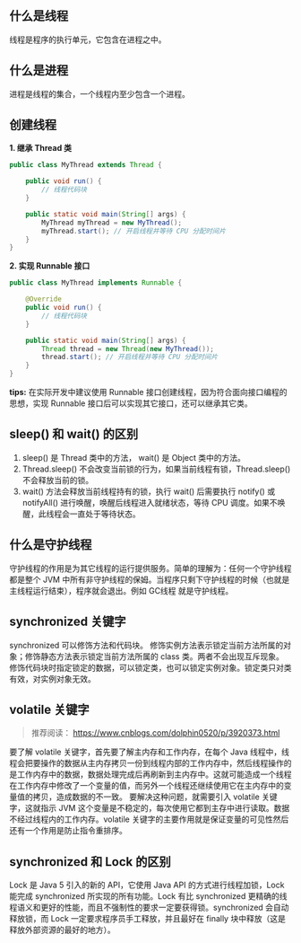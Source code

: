 ## 什么是线程
线程是程序的执行单元，它包含在进程之中。

## 什么是进程
进程是线程的集合，一个线程内至少包含一个进程。

## 创建线程
**1. 继承 Thread 类**
```java
public class MyThread extends Thread {

    public void run() {
        // 线程代码块
    }

    public static void main(String[] args) {
        MyThread myThread = new MyThread();
        myThread.start(); // 开启线程并等待 CPU 分配时间片
    }
}
```
**2. 实现 Runnable 接口**
```java
public class MyThread implements Runnable {

    @Override
    public void run() {
        // 线程代码块
    }

    public static void main(String[] args) {
        Thread thread = new Thread(new MyThread());
        thread.start(); // 开启线程并等待 CPU 分配时间片
    }
}
```
**tips:** 在实际开发中建议使用 Runnable 接口创建线程，因为符合面向接口编程的思想，实现 Runnable 接口后可以实现其它接口，还可以继承其它类。

## sleep() 和 wait() 的区别
1. sleep() 是 Thread 类中的方法， wait() 是 Object 类中的方法。
2. Thread.sleep() 不会改变当前锁的行为，如果当前线程有锁，Thread.sleep() 不会释放当前的锁。
3. wait() 方法会释放当前线程持有的锁，执行 wait() 后需要执行 notify() 或 notifyAll() 进行唤醒，唤醒后线程进入就绪状态，等待 CPU 调度。如果不唤醒，此线程会一直处于等待状态。

## 什么是守护线程
守护线程的作用是为其它线程的运行提供服务。简单的理解为：任何一个守护线程都是整个 JVM 中所有非守护线程的保姆。当程序只剩下守护线程的时候（也就是主线程运行结束），程序就会退出。例如 GC线程 就是守护线程。

## synchronized 关键字
synchronized 可以修饰方法和代码块。
修饰实例方法表示锁定当前方法所属的对象；修饰静态方法表示锁定当前方法所属的 class 类。两者不会出现互斥现象。
修饰代码块时指定锁定的数据，可以锁定类，也可以锁定实例对象。锁定类只对类有效，对实例对象无效。

## volatile 关键字
> 推荐阅读：
> https://www.cnblogs.com/dolphin0520/p/3920373.html

要了解 volatile 关键字，首先要了解主内存和工作内存，在每个 Java 线程中，线程会把要操作的数据从主内存拷贝一份到线程内部的工作内存中，然后线程操作的是工作内存中的数据，数据处理完成后再刷新到主内存中。这就可能造成一个线程在工作内存中修改了一个变量的值，而另外一个线程还继续使用它在主内存中的变量值的拷贝，造成数据的不一致。
要解决这种问题，就需要引入 volatile 关键字，这就指示 JVM 这个变量是不稳定的，每次使用它都到主存中进行读取。数据不经过线程内的工作内存。volatile 关键字的主要作用就是保证变量的可见性然后还有一个作用是防止指令重排序。

## synchronized 和 Lock 的区别
Lock 是 Java 5 引入的新的 API，它使用 Java API 的方式进行线程加锁，Lock 能完成 synchronized 所实现的所有功能。Lock 有比 synchronized 更精确的线程语义和更好的性能，而且不强制性的要求一定要获得锁。synchronized 会自动释放锁，而 Lock 一定要求程序员手工释放，并且最好在 finally 块中释放（这是释放外部资源的最好的地方）。